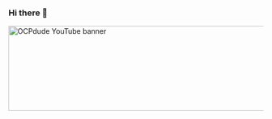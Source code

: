 ### Hi there 👋
<img src= "https://github.com/ocpdude/ocpdude/img/blob/main/ocpdude-banner.jpg" alt="OCPdude YouTube banner" width="640" height="169">
<!--
**ocpdude/ocpdude** is a ✨ _special_ ✨ repository because its `README.md` (this file) appears on your GitHub profile.

Here are some ideas to get you started:

- 🔭 I’m currently working on ...
- 🌱 I’m currently learning ...
- 👯 I’m looking to collaborate on ...
- 🤔 I’m looking for help with ...
- 💬 Ask me about ...
- 📫 How to reach me: ...
- 😄 Pronouns: ...
- ⚡ Fun fact: ...
-->

